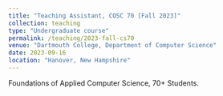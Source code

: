 ```yaml
---
title: "Teaching Assistant, COSC 70 [Fall 2023]"
collection: teaching
type: "Undergraduate course"
permalink: /teaching/2023-fall-cs70
venue: "Dartmouth College, Department of Computer Science"
date: 2023-09-16
location: "Hanover, New Hampshire"
---
```


Foundations of Applied Computer Science, 70+ Students.